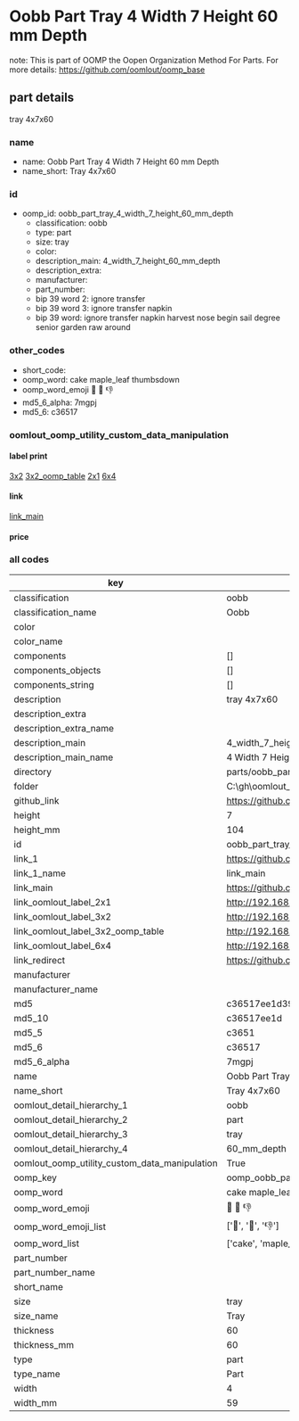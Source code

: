 # Oobb Part Tray 4 Width 7 Height 60 mm Depth  

note: This is part of OOMP the Oopen Organization Method For Parts. For more details: https://github.com/oomlout/oomp_base

##  part details
  



tray 4x7x60



### name
* name: Oobb Part Tray 4 Width 7 Height 60 mm Depth
* name_short: Tray 4x7x60 
### id
* oomp_id: oobb_part_tray_4_width_7_height_60_mm_depth
  * classification: oobb
  * type: part
  * size: tray
  * color: 
  * description_main: 4_width_7_height_60_mm_depth
  * description_extra: 
  * manufacturer: 
  * part_number: 
  * bip 39 word 2: ignore transfer
  * bip 39 word 3: ignore transfer napkin
  * bip 39 word: ignore transfer napkin harvest nose begin sail degree senior garden raw around

### other_codes
* short_code: 
* oomp_word: cake maple_leaf thumbsdown
* oomp_word_emoji :cake: :maple_leaf: :thumbsdown:
* md5_6_alpha: 7mgpj
* md5_6: c36517






### oomlout_oomp_utility_custom_data_manipulation
#### label print
[3x2](http://192.168.1.245:1112/?label=oomp%207mgpj)
[3x2_oomp_table](http://192.168.1.108:1112/?label=oomp%207mgpj)
[2x1](http://192.168.1.242:1112/?label=oomp%207mgpj)
[6x4](http://192.168.1.55:1112/?label=oomp%207mgpj)    

#### link

[link_main](https://github.com/oomlout/oomlout_oobb_version_4_generated_parts/tree/main/navigation_oomp/oobb/part/tray/4_width_7_height_60_mm_depth/part)                              

#### price







### all codes 
| key | value |  
| --- | --- |  
| classification | oobb |  
| classification_name | Oobb |  
| color |  |  
| color_name |  |  
| components | [] |  
| components_objects | [] |  
| components_string | [] |  
| description | tray 4x7x60 |  
| description_extra |  |  
| description_extra_name |  |  
| description_main | 4_width_7_height_60_mm_depth |  
| description_main_name | 4 Width 7 Height 60 mm Depth |  
| directory | parts/oobb_part_tray_4_width_7_height_60_mm_depth |  
| folder | C:\gh\oomlout_oobb_version_4_generated_parts\parts\oobb_part_tray_4_width_7_height_60_mm_depth |  
| github_link | https://github.com/oomlout/oomlout_oomp_part_src/tree/main/parts/oobb_part_tray_4_width_7_height_60_mm_depth |  
| height | 7 |  
| height_mm | 104 |  
| id | oobb_part_tray_4_width_7_height_60_mm_depth |  
| link_1 | https://github.com/oomlout/oomlout_oobb_version_4_generated_parts/tree/main/navigation_oomp/oobb/part/tray/4_width_7_height_60_mm_depth/part |  
| link_1_name | link_main |  
| link_main | https://github.com/oomlout/oomlout_oobb_version_4_generated_parts/tree/main/navigation_oomp/oobb/part/tray/4_width_7_height_60_mm_depth/part |  
| link_oomlout_label_2x1 | http://192.168.1.242:1112/?label=oomp%207mgpj |  
| link_oomlout_label_3x2 | http://192.168.1.245:1112/?label=oomp%207mgpj |  
| link_oomlout_label_3x2_oomp_table | http://192.168.1.108:1112/?label=oomp%207mgpj |  
| link_oomlout_label_6x4 | http://192.168.1.55:1112/?label=oomp%207mgpj |  
| link_redirect | https://github.com/oomlout/oomlout_oobb_version_4_generated_parts/tree/main/parts/oobb_tray_04_07_60 |  
| manufacturer |  |  
| manufacturer_name |  |  
| md5 | c36517ee1d39d7c4514b369725f9cb86 |  
| md5_10 | c36517ee1d |  
| md5_5 | c3651 |  
| md5_6 | c36517 |  
| md5_6_alpha | 7mgpj |  
| name | Oobb Part Tray 4 Width 7 Height 60 mm Depth |  
| name_short | Tray 4x7x60  |  
| oomlout_detail_hierarchy_1 | oobb |  
| oomlout_detail_hierarchy_2 | part |  
| oomlout_detail_hierarchy_3 | tray |  
| oomlout_detail_hierarchy_4 | 60_mm_depth |  
| oomlout_oomp_utility_custom_data_manipulation | True |  
| oomp_key | oomp_oobb_part_tray_4_width_7_height_60_mm_depth |  
| oomp_word | cake maple_leaf thumbsdown |  
| oomp_word_emoji | :cake: :maple_leaf: :thumbsdown: |  
| oomp_word_emoji_list | [':cake:', ':maple_leaf:', ':thumbsdown:'] |  
| oomp_word_list | ['cake', 'maple_leaf', 'thumbsdown'] |  
| part_number |  |  
| part_number_name |  |  
| short_name |  |  
| size | tray |  
| size_name | Tray |  
| thickness | 60 |  
| thickness_mm | 60 |  
| type | part |  
| type_name | Part |  
| width | 4 |  
| width_mm | 59 |  
